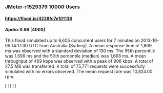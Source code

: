 
### JMeter-r1529379 10000 Users
#### https://flood.io/4238fc7e101136
#### Apdex 0.96 [4000]
This flood simulated up to 6,605 concurrent users for 7 minutes on  2013-10-05 14:17:00 UTC from Australia (Sydney). A mean response time of 1,609 ms was observed with a standard deviation of 130 ms. The 95th percentile was 1,696 ms and the 50th percentile (median) was 1,668 ms. A mean throughput of 469 kbps was observed with a peak of 906 kbps. A total of 27.5 MB was transferred. A total of 75,771 requests were successfully simulated with no errors observed. The mean request rate was 10,824.00 rpm. 

\![](./gc/4238fc7e101136/tenured_size.jpg)
\![](./gc/4238fc7e101136/collection_pause_time.jpg)
\![](./gc/4238fc7e101136/cpu_real.jpg)
\![](./gc/4238fc7e101136/promoted_size.jpg)
\![](./gc/4238fc7e101136/young_size.jpg)

